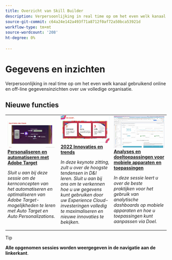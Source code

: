 ```yaml
---
title: Overzicht van Skill Builder
description: Verpersoonlijking in real time op om het even welk kanaal gebruikend online en off-line gegevensinzichten over uw volledige organisatie.
source-git-commit: c64a24e142a493f71a8712f0af72a50bca53921d
workflow-type: tm+mt
source-wordcount: '208'
ht-degree: 0%

---
```


# Gegevens en inzichten

Verpersoonlijking in real time op om het even welk kanaal gebruikend online en off-line gegevensinzichten over uw volledige organisatie.

## Nieuwe functies

<table>
<tr>
  <td>
    <a href="https://experienceleague.adobe.com/docs/events/data-and-insights/2022/personalize.html">
      <img alt="Personaliseren en automatiseren met Adobe Target" src="assets/343821.jpeg" />
    </a>
     <div>
      <a href="https://experienceleague.adobe.com/docs/events/data-and-insights/2022/personalize.html">
        <strong>Personaliseren en automatiseren met Adobe Target</strong>
      </a>
    </div>
    <p>
    <em>Sluit u aan bij deze sessie om de kernconcepten van het automatiseren en optimaliseren van Adobe Target-mogelijkheden te leren met Auto Target en Auto Personalizations.</em>
    <p>
  </td>
  <td>
    <a href="https://experienceleague.adobe.com/docs/events/data-and-insights/2022/innovations.html">
      <img alt="2022 Innovaties en trends" src="assets/343818.jpeg" />
    </a>
     <div>
      <a href="https://experienceleague.adobe.com/docs/events/data-and-insights/2022/innovations.html">
        <strong>2022 Innovaties en trends</strong>
      </a>
    </div>
    <p>
    <em>In deze keynote zitting, zult u over de hoogste tendensen in D&amp;I leren. Sluit u aan bij ons om te verkennen hoe u uw gegevens kunt gebruiken door uw Experience Cloud-investeringen volledig te maximaliseren en nieuwe innovaties te bekijken.</em>
    <p>
  </td>  
  <td>
    <a href="https://experienceleague.adobe.com/docs/events/data-and-insights/2022/mobile-and-apps.html">
      <img alt="Analyses en doeltoepassingen voor mobiele apparaten en toepassingen" src="assets/343819.jpeg" />
    </a>
     <div>
      <a href="https://experienceleague.adobe.com/docs/events/data-and-insights/2022/mobile-and-apps.html">
        <strong>Analyses en doeltoepassingen voor mobiele apparaten en toepassingen</strong>
      </a>
    </div>
    <p>
    <em>In deze sessie leert u over de beste praktijken voor het gebruik van analytische dashboards op mobiele apparaten en hoe u toepassingen kunt aanpassen via Doel.</em>
    <p>
  </td>
</tr>
</table>

>[!TIP]
>
>**Alle opgenomen sessies worden weergegeven in de navigatie aan de linkerkant**.

